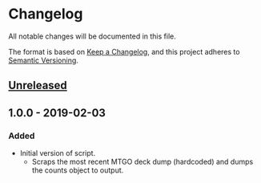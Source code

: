 # Changelog
All notable changes will be documented in this file.

The format is based on [Keep a Changelog](https://keepachangelog.com/en/1.0.0/),
and this project adheres to [Semantic Versioning](https://semver.org/spec/v2.0.0.html).

## [Unreleased]

## 1.0.0 - 2019-02-03
### Added
- Initial version of script.
    - Scraps the most recent MTGO deck dump (hardcoded) and dumps the counts object to output.

[Unreleased]: https://github.com/sten626/sideboard-scraper/compare/1.0.0...HEAD
